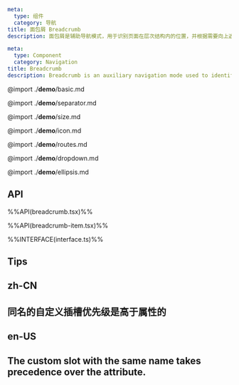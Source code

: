 ```yaml zh-CN
meta:
  type: 组件
  category: 导航
title: 面包屑 Breadcrumb
description: 面包屑是辅助导航模式，用于识别页面在层次结构内的位置，并根据需要向上返回。
```

```yaml en-US
meta:
  type: Component
  category: Navigation
title: Breadcrumb
description: Breadcrumb is an auxiliary navigation mode used to identify the position of the page within the hierarchy and return upwards as needed.
```

@import ./**demo**/basic.md

@import ./**demo**/separator.md

@import ./**demo**/size.md

@import ./**demo**/icon.md

@import ./**demo**/routes.md

@import ./**demo**/dropdown.md

@import ./**demo**/ellipsis.md

## API

%%API(breadcrumb.tsx)%%

%%API(breadcrumb-item.tsx)%%

%%INTERFACE(interface.ts)%%

## Tips

## zh-CN

## 同名的自定义插槽优先级是高于属性的

## en-US

## The custom slot with the same name takes precedence over the attribute.
